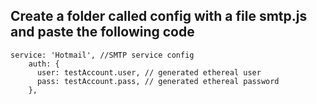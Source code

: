 ## Create a folder called config with a file smtp.js and paste the following code

```
service: 'Hotmail', //SMTP service config
    auth: {
      user: testAccount.user, // generated ethereal user
      pass: testAccount.pass, // generated ethereal password
    },
```